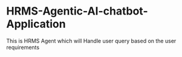 # HRMS-Agentic-AI-chatbot-Application
This is HRMS Agent which will Handle  user query based on the user requirements
